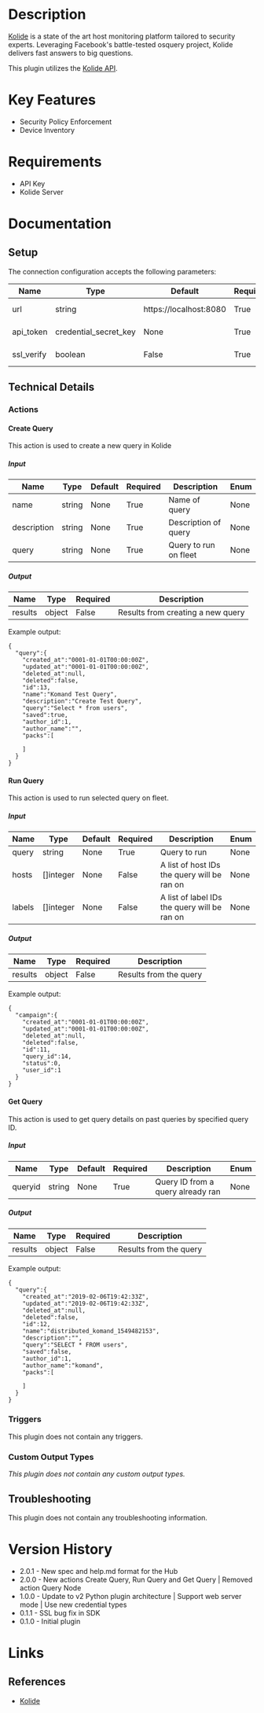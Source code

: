 # Description

[Kolide](https://www.kolide.co/) is a state of the art host monitoring platform tailored to security experts.
Leveraging Facebook's battle-tested osquery project, Kolide delivers fast answers to big questions.

This plugin utilizes the [Kolide API](https://github.com/kolide/fleet/tree/master/docs/api).

# Key Features

* Security Policy Enforcement
* Device Inventory

# Requirements

* API Key
* Kolide Server

# Documentation

## Setup

The connection configuration accepts the following parameters:

|Name|Type|Default|Required|Description|Enum|
|----|----|-------|--------|-----------|----|
|url|string|https://localhost:8080|True|URL to connect to|None|
|api_token|credential_secret_key|None|True|API token for Kolide|None|
|ssl_verify|boolean|False|True|Verify SSL certificate|None|

## Technical Details

### Actions

#### Create Query

This action is used to create a new query in Kolide

##### Input

|Name|Type|Default|Required|Description|Enum|
|----|----|-------|--------|-----------|----|
|name|string|None|True|Name of query|None|
|description|string|None|True|Description of query|None|
|query|string|None|True|Query to run on fleet|None|

##### Output

|Name|Type|Required|Description|
|----|----|--------|-----------|
|results|object|False|Results from creating a new query|

Example output:

```
{
  "query":{
    "created_at":"0001-01-01T00:00:00Z",
    "updated_at":"0001-01-01T00:00:00Z",
    "deleted_at":null,
    "deleted":false,
    "id":13,
    "name":"Komand Test Query",
    "description":"Create Test Query",
    "query":"Select * from users",
    "saved":true,
    "author_id":1,
    "author_name":"",
    "packs":[

    ]
  }
}
```

#### Run Query

This action is used to run selected query on fleet.

##### Input

|Name|Type|Default|Required|Description|Enum|
|----|----|-------|--------|-----------|----|
|query|string|None|True|Query to run|None|
|hosts|[]integer|None|False|A list of host IDs the query will be ran on|None|
|labels|[]integer|None|False|A list of label IDs the query will be ran on|None|

##### Output

|Name|Type|Required|Description|
|----|----|--------|-----------|
|results|object|False|Results from the query|

Example output:

```
{
  "campaign":{
    "created_at":"0001-01-01T00:00:00Z",
    "updated_at":"0001-01-01T00:00:00Z",
    "deleted_at":null,
    "deleted":false,
    "id":11,
    "query_id":14,
    "status":0,
    "user_id":1
  }
}
```

#### Get Query

This action is used to get query details on past queries by specified query ID.

##### Input

|Name|Type|Default|Required|Description|Enum|
|----|----|-------|--------|-----------|----|
|queryid|string|None|True|Query ID from a query already ran|None|

##### Output

|Name|Type|Required|Description|
|----|----|--------|-----------|
|results|object|False|Results from the query|

Example output:

```
{
  "query":{
    "created_at":"2019-02-06T19:42:33Z",
    "updated_at":"2019-02-06T19:42:33Z",
    "deleted_at":null,
    "deleted":false,
    "id":12,
    "name":"distributed_komand_1549482153",
    "description":"",
    "query":"SELECT * FROM users",
    "saved":false,
    "author_id":1,
    "author_name":"komand",
    "packs":[

    ]
  }
}
```

### Triggers

This plugin does not contain any triggers.

### Custom Output Types

_This plugin does not contain any custom output types._

## Troubleshooting

This plugin does not contain any troubleshooting information.

# Version History

* 2.0.1 - New spec and help.md format for the Hub
* 2.0.0 - New actions Create Query, Run Query and Get Query | Removed action Query Node
* 1.0.0 - Update to v2 Python plugin architecture | Support web server mode | Use new credential types
* 0.1.1 - SSL bug fix in SDK
* 0.1.0 - Initial plugin

# Links

## References

* [Kolide](https://www.kolide.co/)


